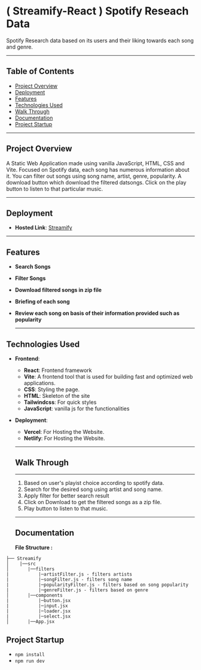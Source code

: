 # ( Streamify-React ) Spotify Reseach Data

Spotify Research data based on its users and their liking towards each song and genre.
  ****
## Table of Contents

- [Project Overview](#project-overview)
- [Deployment](#deployment)
- [Features](#features)
- [Technologies Used](#technologies-used)
- [Walk Through](#walk-through)
- [Documentation](#documentation)
- [Project Startup](#project-startup)
 ****

## Project Overview

A Static Web Application made using vanilla JavaScript, HTML, CSS and Vite. Focused on Spotify data, each song has numerous information about it. You can filter out songs using song name, artist, genre, popularity. A download button which download the filtered datsongs. Click on the play button to listen to that particular music.
  ****
## Deployment
- **Hosted Link**: [Streamify](https://spotify-research-seven.vercel.app/)
 ****

## Features

- **Search Songs**
- **Filter Songs**
- **Download filtered songs in zip file**
- **Briefing of each song**
- **Review each song on basis of their information provided such as popularity**

  ****

## Technologies Used

- **Frontend**:
  - **React**: Frontend framework
  - **Vite**: A frontend tool that is used for building fast and optimized web applications.
  - **CSS**: Styling the page.
  - **HTML**: Skeleton of the site
  - **Tailwindcss**: For quick styles
  - **JavaScript**: vanilla js for the functionalities
- **Deployment**:
  - **Vercel**: For Hosting the Website.
  - **Netlify**: For Hosting the Website.
  ****

  ## Walk Through
    ****

    1. Based on user's playist choice according to spotify data.
    2. Search for the desired song using artist and song name.
    3. Apply filter for better search result
    4. Click on Download to get the filtered songs as a zip file.
    5. Play button to listen to that music.
     ****

  ## Documentation

  **File Structure :**
```plaintext
├── Streamify
│    |──src
│       |──filters
|           |─artistFilter.js - filters artists
|           |─songFilter.js - filters song name
|           |─popularityFilter.js - filters based on song popularity
|           |─genreFilter.js - filters based on genre
│       |──components
|           |─button.jsx
|           |─input.jsx
|           |─loader.jsx
|           |─select.jsx
│       |──App.jsx
```

  ## Project Startup
  - `npm install`
  - `npm run dev`
